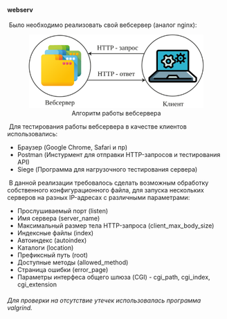 #### webserv



​    Было необходимо реализовать свой вебсервер (аналог nginx):

<p align="center">
  <img src="images/webserv.svg" width="80%">
  <br>
  Алгоритм работы вебсервера
</p>

​    Для тестирования работы вебсервера в качестве клиентов использовались:

* Браузер (Google Chrome, Safari и пр)
* Postman (Инстурмент для отправки HTTP-запросов и тестирования API)
* Siege (Программа для нагрузочного тестирования сервера)

​    В данной реализации требовалось сделать возможным обработку собственного конфигурационного файла, для запуска нескольких серверов на разных IP-адресах с различными параметрами:

* Прослушиваемый порт (listen)
* Имя сервера (server_name)
* Максимальный размер тела HTTP-запроса (client_max_body_size)
* Индексные файлы (index)
* Автоиндекс (autoindex)
* Каталоги (location)
* Префиксный путь (root)
* Доступные методы (allowed_method)
* Страница ошибки (error_page)
* Параметры интерфеса общего шлюза (CGI) - cgi_path, cgi_index, cgi_extension

###### Для проверки на отсутствие утечек использовалась программа valgrind.

